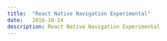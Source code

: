 ```yaml
---
title:  "React Native Navigation Experimental"
date:   2016-10-14
description: React Native Navigation Experimental
---
```

